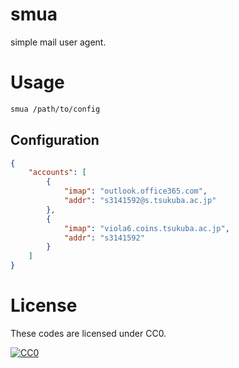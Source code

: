 # smua
simple mail user agent.

# Usage

```sh
smua /path/to/config
```

## Configuration

```json
{
	"accounts": [
		{
			"imap": "outlook.office365.com",
			"addr": "s3141592@s.tsukuba.ac.jp"
		},
		{
			"imap": "viola6.coins.tsukuba.ac.jp",
			"addr": "s3141592"
		}
	]
}
```

# License

These codes are licensed under CC0.

[![CC0](http://i.creativecommons.org/p/zero/1.0/88x31.png "CC0")](http://creativecommons.org/publicdomain/zero/1.0/deed.ja)
